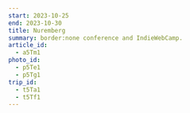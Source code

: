 ```yaml
---
start: 2023-10-25
end: 2023-10-30
title: Nuremberg
summary: border:none conference and IndieWebCamp.
article_id:
  - a5Tm1
photo_id:
  - p5Te1
  - p5Tg1
trip_id:
  - t5Ta1
  - t5Tf1
---
```

